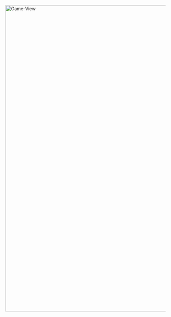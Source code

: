 <img width="960" alt="Game-View" src="https://user-images.githubusercontent.com/83336686/226130283-8a56ef83-c8e3-4df8-b26e-dc6d9e4d2dd9.png">
